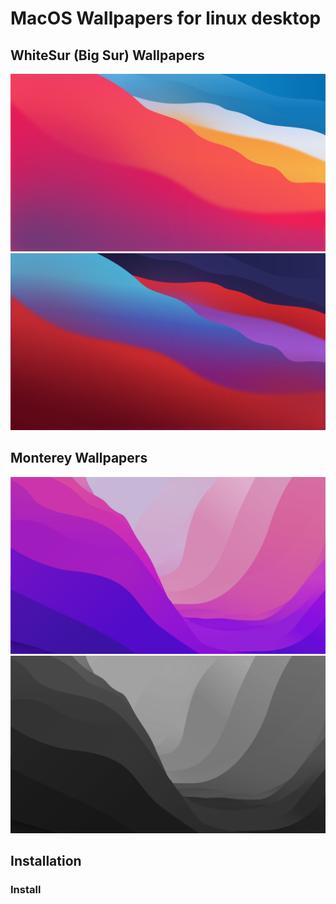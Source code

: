 
# MacOS Wallpapers for linux desktop

## WhiteSur (Big Sur) Wallpapers
![1](WhiteSur-light.png)
![2](WhiteSur-dark.png)

## Monterey Wallpapers
![1](Monterey-light.png)
![2](Monterey-dark.png)

## Installation

### Install 
